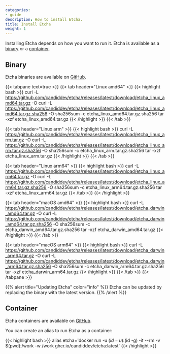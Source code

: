 ```yaml
---
categories:
- guide
description: How to install Etcha.
title: Install Etcha
weight: 1
---
```


Installing Etcha depends on how you want to run it.  Etcha is available as a [binary](#binary) or a [container](#container).

## Binary

Etcha binaries are available on [GitHub](https://github.com/candiddev/etcha/releases).

{{< tabpane text=true >}}
{{< tab header="Linux amd64" >}}
{{< highlight bash >}}
curl -L https://github.com/candiddev/etcha/releases/latest/download/etcha_linux_amd64.tar.gz -O
curl -L https://github.com/candiddev/etcha/releases/latest/download/etcha_linux_amd64.tar.gz.sha256 -O
sha256sum -c etcha_linux_amd64.tar.gz.sha256
tar -xzf etcha_linux_amd64.tar.gz
{{< /highlight >}}
{{< /tab >}}

{{< tab header="Linux arm" >}}
{{< highlight bash >}}
curl -L https://github.com/candiddev/etcha/releases/latest/download/etcha_linux_arm.tar.gz -O
curl -L https://github.com/candiddev/etcha/releases/latest/download/etcha_linux_arm.tar.gz.sha256 -O
sha256sum -c etcha_linux_arm.tar.gz.sha256
tar -xzf etcha_linux_arm.tar.gz
{{< /highlight >}}
{{< /tab >}}

{{< tab header="Linux arm64" >}}
{{< highlight bash >}}
curl -L https://github.com/candiddev/etcha/releases/latest/download/etcha_linux_arm64.tar.gz -O
curl -L https://github.com/candiddev/etcha/releases/latest/download/etcha_linux_arm64.tar.gz.sha256 -O
sha256sum -c etcha_linux_arm64.tar.gz.sha256
tar -xzf etcha_linux_arm64.tar.gz
{{< /tab >}}
{{< /highlight >}}

{{< tab header="macOS amd64" >}}
{{< highlight bash >}}
curl -L https://github.com/candiddev/etcha/releases/latest/download/etcha_darwin_amd64.tar.gz -O
curl -L https://github.com/candiddev/etcha/releases/latest/download/etcha_darwin_amd64.tar.gz.sha256 -O
sha256sum -c etcha_darwin_amd64.tar.gz.sha256
tar -xzf etcha_darwin_amd64.tar.gz
{{< /highlight >}}
{{< /tab >}}

{{< tab header="macOS arm64" >}}
{{< highlight bash >}}
curl -L https://github.com/candiddev/etcha/releases/latest/download/etcha_darwin_arm64.tar.gz -O
curl -L https://github.com/candiddev/etcha/releases/latest/download/etcha_darwin_arm64.tar.gz.sha256 -O
sha256sum -c etcha_darwin_arm64.tar.gz.sha256
tar -xzf etcha_darwin_arm64.tar.gz
{{< /highlight >}}
{{< /tab >}}
{{< /tabpane >}}


{{% alert title="Updating Etcha" color="info" %}}
Etcha can be updated by replacing the binary with the latest version.
{{% /alert %}}

## Container

Etcha containers are available on [GitHub](https://github.com/candiddev/etcha/pkgs/container/etcha).

You can create an alias to run Etcha as a container:

{{< highlight bash >}}
alias etcha='docker run -u $(id -u):$(id -g) -it --rm -v $(pwd):/work -w /work ghcr.io/candiddev/etcha:latest'
{{< /highlight >}}
